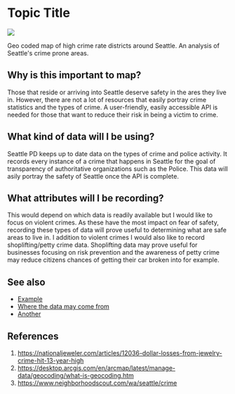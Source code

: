 # Topic Title
![](https://nationaljeweler.com/uploads/54f5feef52da6b7466f6860e4e0b1dc8.avif)

Geo coded map of high crime rate districts around Seattle. An analysis of Seattle's crime prone areas.


## Why is this important to map?
Those that reside or arriving into Seattle deserve safety in the ares they live in. However, there are not a lot of resources that easily portray crime statistics and the types of crime. A user-friendly, easily accessible API is needed for those that want to reduce their risk in being a victim to crime. 

## What kind of data will I be using?
Seattle PD keeps up to date data on the types of crime and police activity. It records every instance of a crime that happens in Seattle for the goal of transparency of authoritative organizations such as the Police. This data will asily portray the safety of Seattle once the API is complete.


## What attributes will I be recording?
This would depend on which data is readily available but I would like to focus on violent crimes. As these have the most impact on fear of safety, recording these types of data will prove useful to determining what are safe areas to live in. I addition to violent crimes I would also like to record shoplifting/petty crime data. Shoplifting data may prove useful for businesses focusing on risk prevention and the awareness of petty crime may reduce citizens chances of getting their car broken into for example. 

## See also
- [Example](https://www.areavibes.com/bellevue-wa/crime/)
- [Where the data may come from](https://www.seattle.gov/police/information-and-data/data/crime-dashboard)
- [Another](https://www.crimemapping.com/map/wa/bellevue)

## References
1. https://nationaljeweler.com/articles/12036-dollar-losses-from-jewelry-crime-hit-13-year-high
2. https://desktop.arcgis.com/en/arcmap/latest/manage-data/geocoding/what-is-geocoding.htm
3. https://www.neighborhoodscout.com/wa/seattle/crime